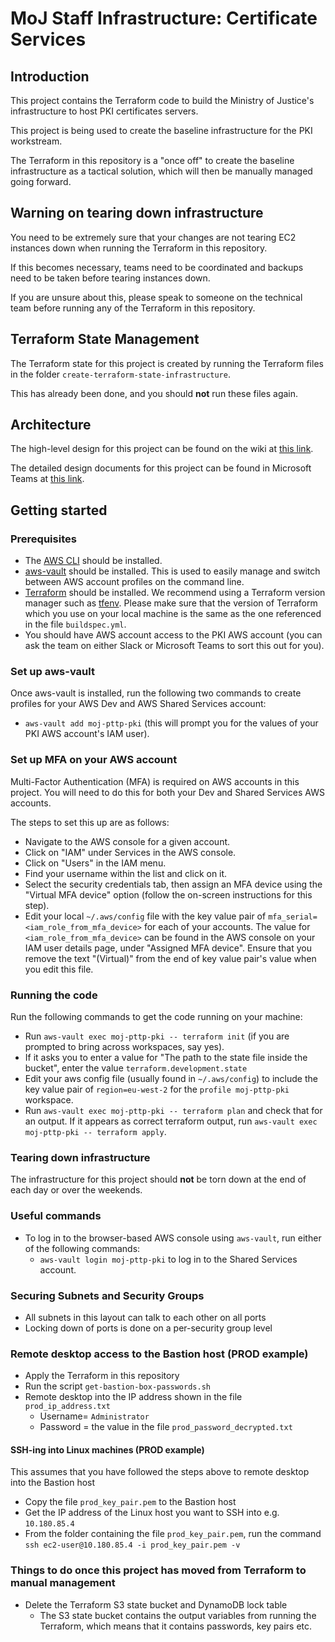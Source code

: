 # MoJ Staff Infrastructure: Certificate Services

## Introduction

This project contains the Terraform code to build the Ministry of Justice's infrastructure to host PKI certificates servers.

This project is being used to create the baseline infrastructure for the PKI workstream.

The Terraform in this repository is a "once off" to create the baseline infrastructure as a tactical solution, which will then be manually managed going forward.

## Warning on tearing down infrastructure

You need to be extremely sure that your changes are not tearing EC2 instances down when running the Terraform in this repository.

If this becomes necessary, teams need to be coordinated and backups need to be taken before tearing instances down.

If you are unsure about this, please speak to someone on the technical team before running any of the Terraform in this repository.

## Terraform State Management

The Terraform state for this project is created by running the Terraform files in the folder `create-terraform-state-infrastructure`.

This has already been done, and you should **not** run these files again.

## Architecture

The high-level design for this project can be found on the wiki at [this link](https://dsdmoj.atlassian.net/wiki/spaces/PTTPWIK/pages/2382102667/Public+Key+Infrastructure).

The detailed design documents for this project can be found in Microsoft Teams at [this link](https://teams.microsoft.com/_#/files/General?threadId=19%3Ab744b63ceeb9487d9886ccfc61a252d2%40thread.tacv2&ctx=channel&context=Tech%2520Designs%2520-%2520Documents&rootfolder=%252Fsites%252FMoJPKIBuild%252FShared%2520Documents%252FGeneral%252FTech%2520Designs%2520-%2520Documents).

## Getting started

### Prerequisites

- The [AWS CLI](https://aws.amazon.com/cli/) should be installed.
- [aws-vault](https://github.com/99designs/aws-vault) should be installed. This is used to easily manage and switch between AWS account profiles on the command line.
- [Terraform](https://www.terraform.io/) should be installed. We recommend using a Terraform version manager such as [tfenv](https://github.com/tfutils/tfenv). Please make sure that the version of Terraform which you use on your local machine is the same as the one referenced in the file `buildspec.yml`.
- You should have AWS account access to the PKI AWS account (you can ask the team on either Slack or Microsoft Teams to sort this out for you).

### Set up aws-vault

Once aws-vault is installed, run the following two commands to create profiles for your AWS Dev and AWS Shared Services account:

- `aws-vault add moj-pttp-pki` (this will prompt you for the values of your PKI AWS account's IAM user).

### Set up MFA on your AWS account

Multi-Factor Authentication (MFA) is required on AWS accounts in this project. You will need to do this for both your Dev and Shared Services AWS accounts.

The steps to set this up are as follows:

- Navigate to the AWS console for a given account.
- Click on "IAM" under Services in the AWS console.
- Click on "Users" in the IAM menu.
- Find your username within the list and click on it.
- Select the security credentials tab, then assign an MFA device using the "Virtual MFA device" option (follow the on-screen instructions for this step).
- Edit your local `~/.aws/config` file with the key value pair of `mfa_serial=<iam_role_from_mfa_device>` for each of your accounts. The value for `<iam_role_from_mfa_device>` can be found in the AWS console on your IAM user details page, under "Assigned MFA device". Ensure that you remove the text "(Virtual)" from the end of key value pair's value when you edit this file.

### Running the code

Run the following commands to get the code running on your machine:

- Run `aws-vault exec moj-pttp-pki -- terraform init` (if you are prompted to bring across workspaces, say yes).
- If it asks you to enter a value for "The path to the state file inside the bucket", enter the value `terraform.development.state`
- Edit your aws config file (usually found in `~/.aws/config`) to include the key value pair of `region=eu-west-2` for the `profile moj-pttp-pki` workspace.
- Run `aws-vault exec moj-pttp-pki -- terraform plan` and check that for an output. If it appears as correct terraform output, run `aws-vault exec moj-pttp-pki -- terraform apply`.

### Tearing down infrastructure

The infrastructure for this project should **not** be torn down at the end of each day or over the weekends.

### Useful commands

- To log in to the browser-based AWS console using `aws-vault`, run either of the following commands:
  - `aws-vault login moj-pttp-pki` to log in to the Shared Services account.

### Securing Subnets and Security Groups

- All subnets in this layout can talk to each other on all ports
- Locking down of ports is done on a per-security group level

### Remote desktop access to the Bastion host (PROD example)

- Apply the Terraform in this repository
- Run the script `get-bastion-box-passwords.sh`
- Remote desktop into the IP address shown in the file `prod_ip_address.txt`
  - Username= `Administrator`
  - Password = the value in the file `prod_password_decrypted.txt`

#### SSH-ing into Linux machines (PROD example)

This assumes that you have followed the steps above to remote desktop into the Bastion host

- Copy the file `prod_key_pair.pem` to the Bastion host
- Get the IP address of the Linux host you want to SSH into e.g. `10.180.85.4`
- From the folder containing the file `prod_key_pair.pem`, run the command `ssh ec2-user@10.180.85.4 -i prod_key_pair.pem -v`

### Things to do once this project has moved from Terraform to manual management

- Delete the Terraform S3 state bucket and DynamoDB lock table
  - The S3 state bucket contains the output variables from running the Terraform, which means that it contains passwords, key pairs etc.
